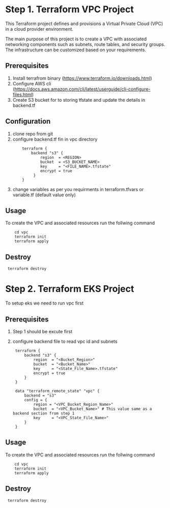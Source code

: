 # Step 1. Terraform VPC Project
This Terraform project defines and provisions a Virtual Private Cloud (VPC) in a cloud provider environment.

The main purpose of this project is to create a VPC with associated networking components such as subnets, route tables, and security groups. The infrastructure can be customized based on your requirements.

## Prerequisites
1. Install terrafrom binary (https://www.terraform.io/downloads.html)
2. Configure AWS cli (https://docs.aws.amazon.com/cli/latest/userguide/cli-configure-files.html)
3. Create S3 bucket for to storing tfstate and update the details in backend.tf

## Configuration
  1. clone repo from git
  2. configure backend.tf fin in vpc directory 
        ```
            terraform {
                backend "s3" {
                    region  = <REGION>
                    bucket  = <S3_BUCKET_NAME>
                    key     = "<FILE_NAME>.tfstate"
                    encrypt = true
                 }
            }
        ```
  3. change variables as per you requirments in  terraform.tfvars or variable.tf (default value only)

## Usage
To create the VPC and associated resources run the follwing command

        cd vpc 
        terraform init
        terraform apply
    
## Destroy
    
     terraform destroy
    

# Step 2. Terraform EKS Project 
To setup eks we need to run vpc first 

## Prerequisites
1. Step 1 should be excute first
2. configure backend file to read vpc id and subnets 

        terraform {
            backend "s3" {
                region  = "<Bucket_Region>"
                bucket  = "<Bucket_Name>"
                key     = "<State_File_Name>.tfstate"
                encrypt = true
            }
        }

        data "terraform_remote_state" "vpc" {
            backend = "s3"
            config = {
                region = "<VPC_Bucket_Region_Name>"
                bucket  = "<VPC_Bucket_Name>" # This value same as a backend section from step 1
                key     = "<VPC_State_File_Name>"
            }
        }
        
## Usage
To create the VPC and associated resources run the follwing command

        cd vpc 
        terraform init
        terraform apply
    
## Destroy
    
     terraform destroy